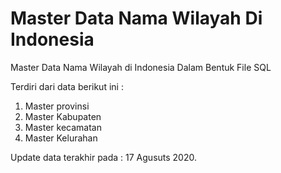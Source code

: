 # Master Data Nama Wilayah Di Indonesia

Master Data Nama Wilayah di Indonesia Dalam Bentuk File SQL

Terdiri dari data berikut ini :

1. Master provinsi
2. Master Kabupaten
3. Master kecamatan
4. Master Kelurahan

Update data terakhir pada : 17 Agusuts 2020.
